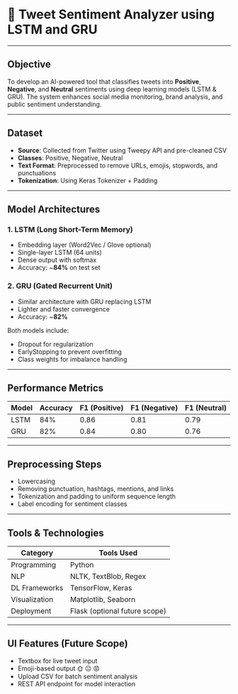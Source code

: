 # 💬 Tweet Sentiment Analyzer using LSTM and GRU

---

## Objective

To develop an AI-powered tool that classifies tweets into **Positive**, **Negative**, and **Neutral** sentiments using deep learning models (LSTM & GRU). The system enhances social media monitoring, brand analysis, and public sentiment understanding.

---

## Dataset

- **Source**: Collected from Twitter using Tweepy API and pre-cleaned CSV
- **Classes**: Positive, Negative, Neutral
- **Text Format**: Preprocessed to remove URLs, emojis, stopwords, and punctuations
- **Tokenization**: Using Keras Tokenizer + Padding

---

## Model Architectures

### 1. LSTM (Long Short-Term Memory)
- Embedding layer (Word2Vec / Glove optional)
- Single-layer LSTM (64 units)
- Dense output with softmax
- Accuracy: ~**84%** on test set

### 2. GRU (Gated Recurrent Unit)
- Similar architecture with GRU replacing LSTM
- Lighter and faster convergence
- Accuracy: ~**82%**

Both models include:
- Dropout for regularization
- EarlyStopping to prevent overfitting
- Class weights for imbalance handling

---

## Performance Metrics

| Model | Accuracy | F1 (Positive) | F1 (Negative) | F1 (Neutral) |
|-------|----------|---------------|---------------|--------------|
| LSTM  | 84%      | 0.86          | 0.81          | 0.79         |
| GRU   | 82%      | 0.84          | 0.80          | 0.76         |

---

## Preprocessing Steps

- Lowercasing
- Removing punctuation, hashtags, mentions, and links
- Tokenization and padding to uniform sequence length
- Label encoding for sentiment classes

---

## Tools & Technologies

| Category        | Tools Used                      |
|-----------------|----------------------------------|
| Programming     | Python                          |
| NLP             | NLTK, TextBlob, Regex           |
| DL Frameworks   | TensorFlow, Keras               |
| Visualization   | Matplotlib, Seaborn             |
| Deployment      | Flask (optional future scope)   |

---

## UI Features (Future Scope)

- Textbox for live tweet input
- Emoji-based output 🌞 😐 😡
- Upload CSV for batch sentiment analysis
- REST API endpoint for model interaction
